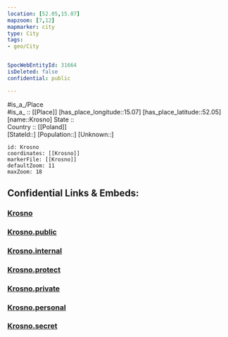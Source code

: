 ```yaml
---
location: [52.05,15.07] 
mapzoom: [7,12] 
mapmarker: city 
type: City
tags:
- geo/City


SpocWebEntityId: 31664
isDeleted: false
confidential: public

---
```

#is_a_/Place  
#is_a_ :: [[Place]] 
[has_place_longitude::15.07] 
[has_place_latitude::52.05] 
[name::Krosno] 
State ::  
Country :: [[Poland]]  
[StateId::] 
[Population::] 
[Unknown::] 


```leaflet
id: Krosno
coordinates: [[Krosno]] 
markerFile: [[Krosno]] 
defaultZoom: 11 
maxZoom: 18
```


## Confidential Links & Embeds: 

### [Krosno](/_Standards/Earth/Continent/Europe/Europe~East/Poland/Provinces~Poland/Lubusz/City/Krosno.md) 

### [Krosno.public](/_public/Earth/Continent/Europe/Europe~East/Poland/Provinces~Poland/Lubusz/City/Krosno.public.md) 

### [Krosno.internal](/_internal/Earth/Continent/Europe/Europe~East/Poland/Provinces~Poland/Lubusz/City/Krosno.internal.md) 

### [Krosno.protect](/_protect/Earth/Continent/Europe/Europe~East/Poland/Provinces~Poland/Lubusz/City/Krosno.protect.md) 

### [Krosno.private](/_private/Earth/Continent/Europe/Europe~East/Poland/Provinces~Poland/Lubusz/City/Krosno.private.md) 

### [Krosno.personal](/_personal/Earth/Continent/Europe/Europe~East/Poland/Provinces~Poland/Lubusz/City/Krosno.personal.md) 

### [Krosno.secret](/_secret/Earth/Continent/Europe/Europe~East/Poland/Provinces~Poland/Lubusz/City/Krosno.secret.md)

